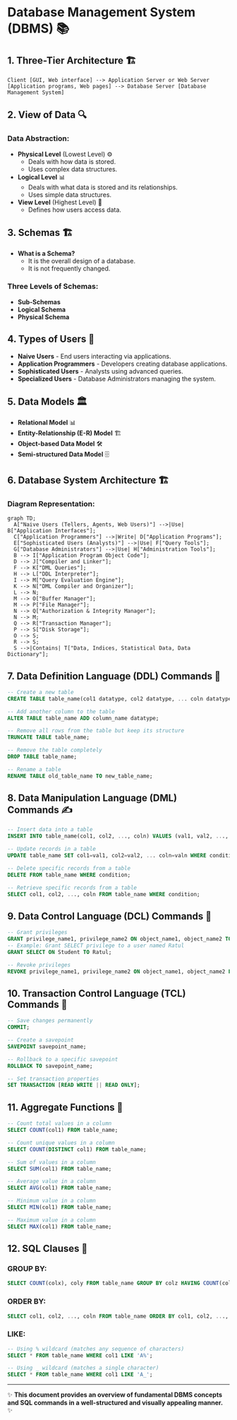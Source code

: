 # Database Management System (DBMS) 📚

## 1. Three-Tier Architecture 🏗️
```
Client [GUI, Web interface] --> Application Server or Web Server [Application programs, Web pages] --> Database Server [Database Management System]
```

## 2. View of Data 🔍
### Data Abstraction:
- **Physical Level** (Lowest Level) ⚙️
  - Deals with how data is stored.
  - Uses complex data structures.
- **Logical Level** 📊
  - Deals with what data is stored and its relationships.
  - Uses simple data structures.
- **View Level** (Highest Level) 👀
  - Defines how users access data.

## 3. Schemas 🏗️
- **What is a Schema?**
  - It is the overall design of a database.
  - It is not frequently changed.

### Three Levels of Schemas:
- **Sub-Schemas**
- **Logical Schema**
- **Physical Schema**

## 4. Types of Users 👥
- **Naive Users** - End users interacting via applications.
- **Application Programmers** - Developers creating database applications.
- **Sophisticated Users** - Analysts using advanced queries.
- **Specialized Users** - Database Administrators managing the system.

## 5. Data Models 🏛️
- **Relational Model** 📊
- **Entity-Relationship (E-R) Model** 🏗️
- **Object-based Data Model** 🛠️
- **Semi-structured Data Model** 🗄️

## 6. Database System Architecture 🏗️
### Diagram Representation:
```mermaid
graph TD;
  A["Naive Users (Tellers, Agents, Web Users)"] -->|Use| B["Application Interfaces"];
  C["Application Programmers"] -->|Write| D["Application Programs"];
  E["Sophisticated Users (Analysts)"] -->|Use| F["Query Tools"];
  G["Database Administrators"] -->|Use| H["Administration Tools"];
  B --> I["Application Program Object Code"];
  D --> J["Compiler and Linker"];
  F --> K["DML Queries"];
  H --> L["DDL Interpreter"];
  I --> M["Query Evaluation Engine"];
  K --> N["DML Compiler and Organizer"];
  L --> N;
  M --> O["Buffer Manager"];
  M --> P["File Manager"];
  N --> Q["Authorization & Integrity Manager"];
  N --> M;
  Q --> R["Transaction Manager"];
  P --> S["Disk Storage"];
  O --> S;
  R --> S;
  S -->|Contains| T["Data, Indices, Statistical Data, Data Dictionary"];
```

## 7. Data Definition Language (DDL) Commands 📜
```sql
-- Create a new table
CREATE TABLE table_name(col1 datatype, col2 datatype, ... coln datatype);

-- Add another column to the table
ALTER TABLE table_name ADD column_name datatype;

-- Remove all rows from the table but keep its structure
TRUNCATE TABLE table_name;

-- Remove the table completely
DROP TABLE table_name;

-- Rename a table
RENAME TABLE old_table_name TO new_table_name;
```

## 8. Data Manipulation Language (DML) Commands ✍️
```sql
-- Insert data into a table
INSERT INTO table_name(col1, col2, ..., coln) VALUES (val1, val2, ..., valn);

-- Update records in a table
UPDATE table_name SET col1=val1, col2=val2, ... coln=valn WHERE condition;

-- Delete specific records from a table
DELETE FROM table_name WHERE condition;

-- Retrieve specific records from a table
SELECT col1, col2, ..., coln FROM table_name WHERE condition;
```

## 9. Data Control Language (DCL) Commands 🔐
```sql
-- Grant privileges
GRANT privilege_name1, privilege_name2 ON object_name1, object_name2 TO user1, user2;
-- Example: Grant SELECT privilege to a user named Ratul
GRANT SELECT ON Student TO Ratul;

-- Revoke privileges
REVOKE privilege_name1, privilege_name2 ON object_name1, object_name2 FROM user1, user2;
```

## 10. Transaction Control Language (TCL) Commands 🔄
```sql
-- Save changes permanently
COMMIT;

-- Create a savepoint
SAVEPOINT savepoint_name;

-- Rollback to a specific savepoint
ROLLBACK TO savepoint_name;

-- Set transaction properties
SET TRANSACTION [READ WRITE || READ ONLY];
```

## 11. Aggregate Functions 🧮
```sql
-- Count total values in a column
SELECT COUNT(col1) FROM table_name;

-- Count unique values in a column
SELECT COUNT(DISTINCT col1) FROM table_name;

-- Sum of values in a column
SELECT SUM(col1) FROM table_name;

-- Average value in a column
SELECT AVG(col1) FROM table_name;

-- Minimum value in a column
SELECT MIN(col1) FROM table_name;

-- Maximum value in a column
SELECT MAX(col1) FROM table_name;
```

## 12. SQL Clauses 📌
### GROUP BY:
```sql
SELECT COUNT(colx), coly FROM table_name GROUP BY colz HAVING COUNT(cola) >= vala;
```

### ORDER BY:
```sql
SELECT col1, col2, ..., coln FROM table_name ORDER BY col1, col2, ..., coln ASC|DESC;
```

### LIKE:
```sql
-- Using % wildcard (matches any sequence of characters)
SELECT * FROM table_name WHERE col1 LIKE 'A%';

-- Using _ wildcard (matches a single character)
SELECT * FROM table_name WHERE col1 LIKE 'A_';
```

---
✨ **This document provides an overview of fundamental DBMS concepts and SQL commands in a well-structured and visually appealing manner.** ✨